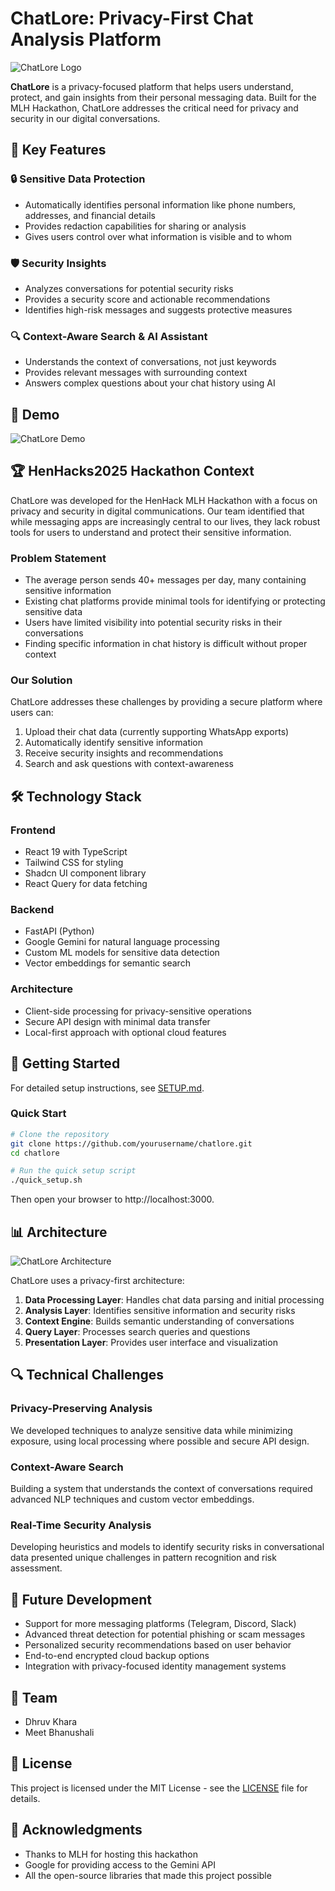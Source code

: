 # ChatLore: Privacy-First Chat Analysis Platform

![ChatLore Logo](https://i.postimg.cc/W1Jxyb1T/image.png)

**ChatLore** is a privacy-focused platform that helps users understand, protect, and gain insights from their personal messaging data. Built for the MLH Hackathon, ChatLore addresses the critical need for privacy and security in our digital conversations.

## 🌟 Key Features

### 🔒 Sensitive Data Protection

-   Automatically identifies personal information like phone numbers, addresses, and financial details
-   Provides redaction capabilities for sharing or analysis
-   Gives users control over what information is visible and to whom

### 🛡️ Security Insights

-   Analyzes conversations for potential security risks
-   Provides a security score and actionable recommendations
-   Identifies high-risk messages and suggests protective measures

### 🔍 Context-Aware Search & AI Assistant

-   Understands the context of conversations, not just keywords
-   Provides relevant messages with surrounding context
-   Answers complex questions about your chat history using AI

## 📱 Demo

![ChatLore Demo](docs/images/chatlore_demo.gif)

## 🏆 HenHacks2025 Hackathon Context

ChatLore was developed for the HenHack MLH Hackathon with a focus on privacy and security in digital communications. Our team identified that while messaging apps are increasingly central to our lives, they lack robust tools for users to understand and protect their sensitive information.

### Problem Statement

-   The average person sends 40+ messages per day, many containing sensitive information
-   Existing chat platforms provide minimal tools for identifying or protecting sensitive data
-   Users have limited visibility into potential security risks in their conversations
-   Finding specific information in chat history is difficult without proper context

### Our Solution

ChatLore addresses these challenges by providing a secure platform where users can:

1. Upload their chat data (currently supporting WhatsApp exports)
2. Automatically identify sensitive information
3. Receive security insights and recommendations
4. Search and ask questions with context-awareness

## 🛠️ Technology Stack

### Frontend

-   React 19 with TypeScript
-   Tailwind CSS for styling
-   Shadcn UI component library
-   React Query for data fetching

### Backend

-   FastAPI (Python)
-   Google Gemini for natural language processing
-   Custom ML models for sensitive data detection
-   Vector embeddings for semantic search

### Architecture

-   Client-side processing for privacy-sensitive operations
-   Secure API design with minimal data transfer
-   Local-first approach with optional cloud features

## 🚀 Getting Started

For detailed setup instructions, see [SETUP.md](SETUP.md).

### Quick Start

```bash
# Clone the repository
git clone https://github.com/yourusername/chatlore.git
cd chatlore

# Run the quick setup script
./quick_setup.sh
```

Then open your browser to http://localhost:3000.

## 📊 Architecture

![ChatLore Architecture](docs/images/architecture_diagram.png)

ChatLore uses a privacy-first architecture:

1. **Data Processing Layer**: Handles chat data parsing and initial processing
2. **Analysis Layer**: Identifies sensitive information and security risks
3. **Context Engine**: Builds semantic understanding of conversations
4. **Query Layer**: Processes search queries and questions
5. **Presentation Layer**: Provides user interface and visualization

## 🔍 Technical Challenges

### Privacy-Preserving Analysis

We developed techniques to analyze sensitive data while minimizing exposure, using local processing where possible and secure API design.

### Context-Aware Search

Building a system that understands the context of conversations required advanced NLP techniques and custom vector embeddings.

### Real-Time Security Analysis

Developing heuristics and models to identify security risks in conversational data presented unique challenges in pattern recognition and risk assessment.

## 🔮 Future Development

-   Support for more messaging platforms (Telegram, Discord, Slack)
-   Advanced threat detection for potential phishing or scam messages
-   Personalized security recommendations based on user behavior
-   End-to-end encrypted cloud backup options
-   Integration with privacy-focused identity management systems

## 👥 Team

-   Dhruv Khara 
-   Meet Bhanushali



## 📄 License

This project is licensed under the MIT License - see the [LICENSE](LICENSE) file for details.

## 🙏 Acknowledgments

-   Thanks to MLH for hosting this hackathon
-   Google for providing access to the Gemini API
-   All the open-source libraries that made this project possible
